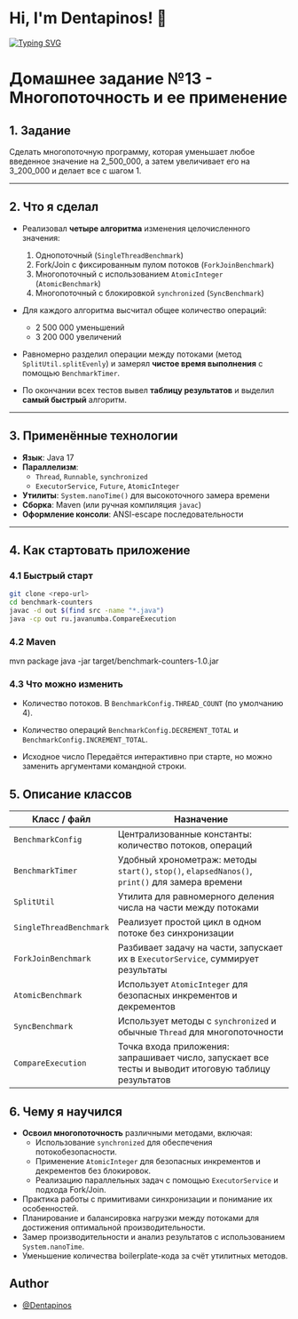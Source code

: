 # Hi, I'm Dentapinos! 👋

[![Typing SVG](https://readme-typing-svg.herokuapp.com?color=%2336BCF7&lines=Computer+science+student)](https://git.io/typing-svg)

# Домашнее задание №13 - Многопоточность и ее применение

## 1. Задание

Сделать многопоточную программу, которая уменьшает любое введенное значение на 2_500_000,
а затем увеличивает его на 3_200_000 и делает все с шагом 1.

---

## 2. Что я сделал
- Реализовал **четыре алгоритма** изменения целочисленного значения:
    1. Однопоточный (`SingleThreadBenchmark`)
    2. Fork/Join c фиксированным пулом потоков (`ForkJoinBenchmark`)
    3. Многопоточный с использованием `AtomicInteger` (`AtomicBenchmark`)
    4. Многопоточный с блокировкой `synchronized` (`SyncBenchmark`)

- Для каждого алгоритма высчитал общее количество операций:
    - 2 500 000 уменьшений
    - 3 200 000 увеличений

- Равномерно разделил операции между потоками (метод `SplitUtil.splitEvenly`) и замерял **чистое время выполнения** с помощью `BenchmarkTimer`.

- По окончании всех тестов вывел **таблицу результатов** и выделил **самый быстрый** алгоритм.

---

## 3. Применённые технологии
- **Язык**: Java 17
- **Параллелизм**:
    - `Thread`, `Runnable`, `synchronized`
    - `ExecutorService`, `Future`, `AtomicInteger`
- **Утилиты**: `System.nanoTime()` для высокоточного замера времени
- **Сборка**: Maven (или ручная компиляция `javac`)
- **Оформление консоли**: ANSI-escape последовательности

---

## 4. Как стартовать приложение

### 4.1 Быстрый старт
```bash
git clone <repo-url>
cd benchmark-counters
javac -d out $(find src -name "*.java")
java -cp out ru.javanumba.CompareExecution
```

### 4.2 Maven

mvn package
java -jar target/benchmark-counters-1.0.jar

### 4.3 Что можно изменить

- Количество потоков.
В `BenchmarkConfig.THREAD_COUNT` (по умолчанию 4).

- Количество операций
`BenchmarkConfig.DECREMENT_TOTAL` и `BenchmarkConfig.INCREMENT_TOTAL`.

- Исходное число
Передаётся интерактивно при старте, но можно заменить аргументами командной строки.


## 5. Описание классов

| Класс / файл | Назначение |
|--------------|------------|
| `BenchmarkConfig` | Централизованные константы: количество потоков, операций |
| `BenchmarkTimer` | Удобный хронометраж: методы `start()`, `stop()`, `elapsedNanos()`, `print()` для замера времени |
| `SplitUtil` | Утилита для равномерного деления числа на части между потоками |
| `SingleThreadBenchmark` | Реализует простой цикл в одном потоке без синхронизации |
| `ForkJoinBenchmark` | Разбивает задачу на части, запускает их в `ExecutorService`, суммирует результаты |
| `AtomicBenchmark` | Использует `AtomicInteger` для безопасных инкрементов и декрементов |
| `SyncBenchmark` | Использует методы с `synchronized` и обычные `Thread` для многопоточности |
| `CompareExecution` | Точка входа приложения: запрашивает число, запускает все тесты и выводит итоговую таблицу результатов |



## 6. Чему я научился

- **Освоил многопоточность** различными методами, включая:
    - Использование `synchronized` для обеспечения потокобезопасности.
    - Применение `AtomicInteger` для безопасных инкрементов и декрементов без блокировок.
    - Реализацию параллельных задач с помощью `ExecutorService` и подхода Fork/Join.
- Практика работы с примитивами синхронизации и понимание их особенностей.
- Планирование и балансировка нагрузки между потоками для достижения оптимальной производительности.
- Замер производительности и анализ результатов с использованием `System.nanoTime`.
- Уменьшение количества boilerplate-кода за счёт утилитных методов.

## Author

- [@Dentapinos](https://github.com/Dentapinos)